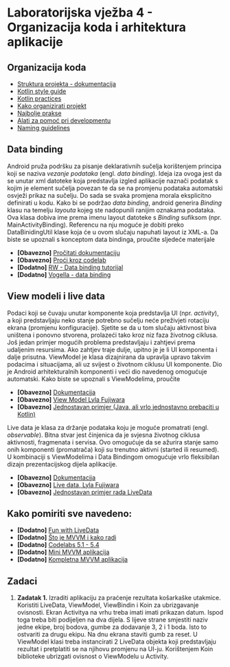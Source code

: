 # Laboratorijska vježba 4 - Organizacija koda i arhitektura aplikacije

## Organizacija koda

* [Struktura projekta - dokumentacija](https://developer.android.com/studio/projects)
* [Kotlin style guide](https://developer.android.com/kotlin/style-guide)
* [Kotlin practices](https://phauer.com/2017/idiomatic-kotlin-best-practices/)
* [Kako organizirati projekt](https://medium.com/@andycherkashyn/how-to-organize-android-project-files-the-right-way-46b34289ad0a)
* [Najbolje prakse](https://github.com/futurice/android-best-practices)
* [Alati za pomoć pri developmentu](https://techbeacon.com/app-dev-testing/code-pro-31-tools-android-app-developers)
* [Naming guidelines](https://github.com/ribot/android-guidelines/blob/master/project_and_code_guidelines.md)

## Data binding

Android pruža podršku za pisanje deklarativnih sučelja korištenjem principa koji se naziva *vezanje podataka* (engl. *data binding*). Ideja iza ovoga jest da se unutar xml datoteke koja predstavlja izgled aplikacije naznači podatak s kojim je element sučelja povezan te da se na promjenu podataka automatski osvježi prikaz na sučelju. Do sada se svaka promjena morala eksplicitno definirati u kodu. Kako bi se podržao *data binding*, android generira *Binding* klasu na temelju *layouta* kojeg ste nadopunili ranijim oznakama podataka. Ova klasa dobiva ime prema imenu layout datoteke s *Binding* sufiksom (npr. MainActivityBinding). Referencu na nju moguće je dobiti preko DataBinidingUtil klase koja će u ovom slučaju napuhati layout iz XML-a. Da biste se upoznali s konceptom data bindinga, proučite sljedeće materijale
* **[Obavezno]** [Pročitati dokumentaciju](https://developer.android.com/topic/libraries/data-binding)
* **[Obavezno]** [Proći kroz codelab](https://codelabs.developers.google.com/codelabs/kotlin-android-training-data-binding-basics/#0)
* **[Dodatno]** [RW - Data binding tutorijal](https://www.raywenderlich.com/7711166-data-binding-in-android-getting-started)
* **[Dodatno]** [Vogella - data binding](https://www.vogella.com/tutorials/AndroidDatabinding/article.html)



## View modeli i live data

Podaci koji se čuvaju unutar komponente koja predstavlja UI (npr. *activity*), a koji predstavljaju neko stanje potrebno sučelju neće preživjeti rotaciju ekrana (promjenu konfiguracije). Sjetite se da u tom slučaju aktivnost biva uništena i ponovno stvorena, prolazeći tako kroz niz faza životnog ciklusa. Još jedan primjer mogućih problema predstavljaju i zahtjevi prema udaljenim resursima. Ako zahtjev traje dulje, upitno je je li UI komponenta i dalje prisutna. ViewModel je klasa dizajnirana da upravlja upravo takvim podacima i situacijama, ali uz svijest o životnom ciklusu UI komponente. Dio je Android arhitekturalnih komponenti i veći dio navedenog omogućuje automatski. Kako biste se upoznali s ViewModelima, proučite

* **[Obavezno]**  [Dokumentacija](https://developer.android.com/topic/libraries/architecture/viewmodel)
* **[Obavezno]**  [View Model Lyla Fujiwara](https://www.youtube.com/watch?v=5qlIPTDE274)
* **[Obavezno]**  [Jednostavan primjer (Java, ali vrlo jednostavno prebaciti u Kotlin)](https://medium.com/androiddevelopers/viewmodels-a-simple-example-ed5ac416317e)


Live data je klasa za držanje podataka koju je moguće promatrati (engl. *observable*). Bitna stvar jest činjenica da je svjesna životnog ciklusa aktivnosti, fragmenata i servisa. Ovo omogućuje da se ažurira stanje samo onih komponenti (promatrača) koji su trenutno aktivni (started ili resumed). U kombinaciji s ViewModelima i Data Bindingom omogućuje vrlo fleksibilan dizajn prezentacijskog dijela aplikacije. 

* **[Obavezno]** [Dokumentacija](https://developer.android.com/topic/libraries/architecture/livedata)
* **[Obavezno]** [Live data, Lyla Fujiwara](https://www.youtube.com/watch?v=OMcDk2_4LSk)
* **[Obavezno]** [Jednostavan primjer rada LiveData](https://medium.com/elye.project/understanding-live-data-made-simple-a820fcd7b4d0)

## Kako pomiriti sve navedeno:
* **[Dodatno]** [Fun with LiveData](https://www.youtube.com/watch?v=2rO4r-JOQtA&t=496s)
* **[Dodatno]** [Što je MVVM i kako radi](https://www.raywenderlich.com/636803-mvvm-and-databinding-android-design-patterns) 
* **[Dodatno]** [Codelabs 5.1 - 5.4](https://codelabs.developers.google.com/codelabs/kotlin-android-training-view-model/index.html?index=..%2F..android-kotlin-fundamentals#0)
* **[Dodatno]** [Mini MVVM aplikacija](https://www.youtube.com/watch?v=d7UxPYxgBoA)
* **[Dodatno]** [Kompletna MVVM aplikacija](https://www.youtube.com/watch?v=yDaaM3u389I&list=PLB6lc7nQ1n4jTLDyU2muTBo8xk0dg0D_w)


## Zadaci
1. **Zadatak 1.** Izraditi aplikaciju za praćenje rezultata košarkaške utakmice. Koristiti LiveData, ViewModel, ViewBindin i Koin za ubrizgavanje ovisnosti. Ekran Activitya na vrhu treba imati imati prikazan datum. Ispod toga treba biti podijeljen na dva dijela. S lijeve strane smjestiti naziv jedne ekipe, broj bodova, gumbe za dodavanje 3, 2 i 1 boda. Isto to ostvariti za drugu ekipu. Na dnu ekrana staviti gumb za reset. U ViewModel klasi treba instancirati 2 LiveData objekta koji predstavljaju rezultat i pretplatiti se na njihovu promjenu na UI-ju. Korištenjem Koin biblioteke ubrizgati ovisnost o ViewModelu u Activity.